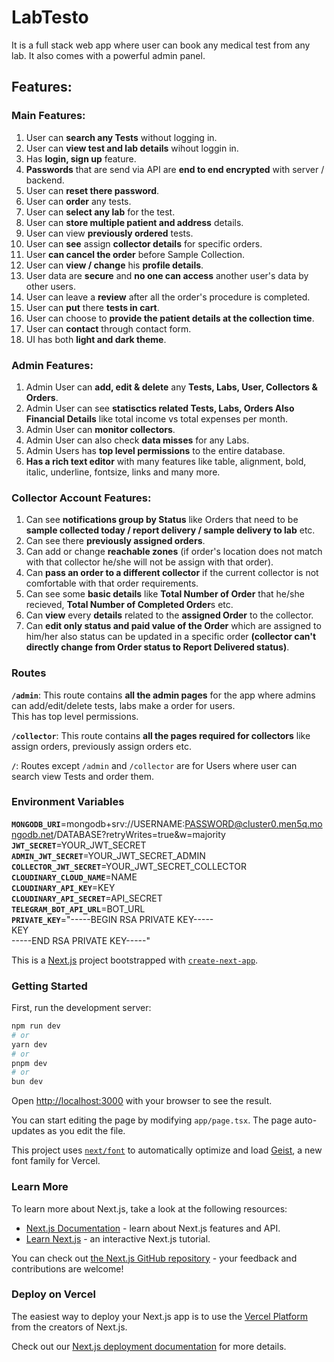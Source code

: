 # LabTesto
It is a full stack web app where user can book any medical test from any lab. It also comes with a powerful admin panel.

## Features:
### Main Features:
1. User can **search any Tests** without logging in.
2. User can **view test and lab details** wihout loggin in.
3. Has **login, sign up** feature.
4. **Passwords** that are send via API are **end to end encrypted** with server / backend.
7. User can **reset there password**.
4. User can **order** any tests.
5. User can **select any lab** for the test.
6. User can **store multiple patient and address** details.
8. User can view **previously ordered** tests.
9. User can **see** assign **collector details** for specific orders.
10. User **can cancel the order** before Sample Collection.
11. User can **view / change** his **profile details**.
12. User data are **secure** and **no one can access** another user's data by other users.
13. User can leave a **review** after all the order's procedure is completed.
14. User can **put** there **tests in cart**.
15. User can choose to **provide the patient details at the collection time**.
16. User can **contact** through contact form.
17. UI has both **light and dark theme**.

### Admin Features:
1. Admin User can **add, edit & delete** any **Tests, Labs, User, Collectors & Orders**.
2. Admin User can see **statisctics related Tests, Labs, Orders Also Financial Details** like total income vs total expenses per month.
3. Admin User can **monitor collectors**.
4. Admin User can also check **data misses** for any Labs.
5. Admin Users has **top level permissions** to the entire database.
6. **Has a rich text editor** with many features like table, alignment, bold, italic, underline, fontsize, links and many more.

### Collector Account Features:
1. Can see **notifications group by Status** like Orders that need to be **sample collected today / report delivery / sample delivery to lab** etc.
2. Can see there **previously assigned orders**.
3. Can add or change **reachable zones** (if order's location does not match with that collector he/she will not be assign with that order).
4. Can **pass an order to a different collector** if the current collector is not comfortable with that order requirements.
5. Can see some **basic details** like **Total Number of Order** that he/she recieved, **Total Number of Completed Order**s etc.
6. Can **view** every **details** related to the **assigned Order** to the collector.
7. Can **edit only status and paid value of the Order** which are assigned to him/her also status can be updated in a specific order **(collector can't directly change from Order status to Report Delivered status)**.

### Routes
**`/admin`**: This route contains **all the admin pages** for the app where admins can add/edit/delete tests, labs make a order for users. <br/>
This has top level permissions.

**`/collector`**: This route contains **all the pages required for collectors** like assign orders, previously assign orders etc.

**`/`**: Routes except `/admin` and `/collector` are for Users where user can search view Tests and order them.

### Environment Variables
**`MONGODB_URI`**=mongodb+srv://USERNAME:PASSWORD@cluster0.men5q.mongodb.net/DATABASE?retryWrites=true&w=majority<br/>
**`JWT_SECRET`**=YOUR_JWT_SECRET<br/>
**`ADMIN_JWT_SECRET`**=YOUR_JWT_SECRET_ADMIN<br/>
**`COLLECTOR_JWT_SECRET`**=YOUR_JWT_SECRET_COLLECTOR<br/>
**`CLOUDINARY_CLOUD_NAME`**=NAME<br/>
**`CLOUDINARY_API_KEY`**=KEY<br/>
**`CLOUDINARY_API_SECRET`**=API_SECRET<br/>
**`TELEGRAM_BOT_API_URL`**=BOT_URL<br/>
**`PRIVATE_KEY`**="-----BEGIN RSA PRIVATE KEY-----<br/>
KEY<br/>
-----END RSA PRIVATE KEY-----"<br/>

This is a [Next.js](https://nextjs.org) project bootstrapped with [`create-next-app`](https://nextjs.org/docs/app/api-reference/cli/create-next-app).

### Getting Started

First, run the development server:

```bash
npm run dev
# or
yarn dev
# or
pnpm dev
# or
bun dev
```

Open [http://localhost:3000](http://localhost:3000) with your browser to see the result.

You can start editing the page by modifying `app/page.tsx`. The page auto-updates as you edit the file.

This project uses [`next/font`](https://nextjs.org/docs/app/building-your-application/optimizing/fonts) to automatically optimize and load [Geist](https://vercel.com/font), a new font family for Vercel.

### Learn More

To learn more about Next.js, take a look at the following resources:

- [Next.js Documentation](https://nextjs.org/docs) - learn about Next.js features and API.
- [Learn Next.js](https://nextjs.org/learn) - an interactive Next.js tutorial.

You can check out [the Next.js GitHub repository](https://github.com/vercel/next.js) - your feedback and contributions are welcome!

### Deploy on Vercel

The easiest way to deploy your Next.js app is to use the [Vercel Platform](https://vercel.com/new?utm_medium=default-template&filter=next.js&utm_source=create-next-app&utm_campaign=create-next-app-readme) from the creators of Next.js.

Check out our [Next.js deployment documentation](https://nextjs.org/docs/app/building-your-application/deploying) for more details.
